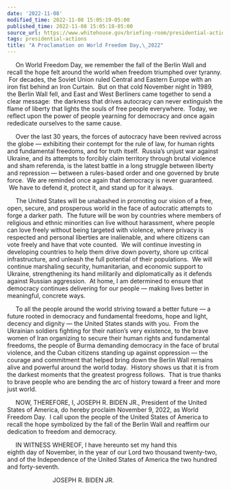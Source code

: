 ```yaml
---
date: '2022-11-08'
modified_time: 2022-11-08 15:05:19-05:00
published_time: 2022-11-08 15:05:18-05:00
source_url: https://www.whitehouse.gov/briefing-room/presidential-actions/2022/11/08/a-proclamation-on-world-freedom-day-2022/
tags: presidential-actions
title: "A Proclamation on World Freedom Day,\_2022"
---
```

 
     On World Freedom Day, we remember the fall of the Berlin Wall and
recall the hope felt around the world when freedom triumphed over
tyranny.  For decades, the Soviet Union ruled Central and Eastern Europe
with an iron fist behind an Iron Curtain.  But on that cold November
night in 1989, the Berlin Wall fell, and East and West Berliners came
together to send a clear message:  the darkness that drives autocracy
can never extinguish the flame of liberty that lights the souls of free
people everywhere.  Today, we reflect upon the power of people yearning
for democracy and once again rededicate ourselves to the same cause.

     Over the last 30 years, the forces of autocracy have been revived
across the globe — exhibiting their contempt for the rule of law, for
human rights and fundamental freedoms, and for truth itself.  Russia’s
unjust war against Ukraine, and its attempts to forcibly claim territory
through brutal violence and sham referenda, is the latest battle in a
long struggle between liberty and repression — between a rules-based
order and one governed by brute force.  We are reminded once again that
democracy is never guaranteed.  We have to defend it, protect it, and
stand up for it always.

     The United States will be unabashed in promoting our vision of a
free, open, secure, and prosperous world in the face of autocratic
attempts to forge a darker path.  The future will be won by countries
where members of religious and ethnic minorities can live without
harassment, where people can love freely without being targeted with
violence, where privacy is respected and personal liberties are
inalienable, and where citizens can vote freely and have that vote
counted.  We will continue investing in developing countries to help
them drive down poverty, shore up critical infrastructure, and unleash
the full potential of their populations.  We will continue marshaling
security, humanitarian, and economic support to Ukraine, strengthening
its hand militarily and diplomatically as it defends against Russian
aggression.  At home, I am determined to ensure that democracy continues
delivering for our people — making lives better in meaningful, concrete
ways.

     To all the people around the world striving toward a better future
— a future rooted in democracy and fundamental freedoms, hope and light,
decency and dignity — the United States stands with you.  From the
Ukrainian soldiers fighting for their nation’s very existence, to the
brave women of Iran organizing to secure their human rights and
fundamental freedoms, the people of Burma demanding democracy in the
face of brutal violence, and the Cuban citizens standing up against
oppression — the courage and commitment that helped bring down the
Berlin Wall remains alive and powerful around the world today.  History
shows us that it is from the darkest moments that the greatest progress
follows.  That is true thanks to brave people who are bending the arc of
history toward a freer and more just world. 

     NOW, THEREFORE, I, JOSEPH R. BIDEN JR., President of the United
States of America, do hereby proclaim November 9, 2022, as World Freedom
Day.  I call upon the people of the United States of America to recall
the hope symbolized by the fall of the Berlin Wall and reaffirm our
dedication to freedom and democracy.

     IN WITNESS WHEREOF, I have hereunto set my hand this  
eighth day of November, in the year of our Lord two thousand twenty-two,
and of the Independence of the United States of America the two hundred
and forty-seventh.

                           JOSEPH R. BIDEN JR.
